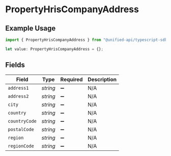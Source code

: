 # PropertyHrisCompanyAddress

## Example Usage

```typescript
import { PropertyHrisCompanyAddress } from "@unified-api/typescript-sdk/sdk/models/shared";

let value: PropertyHrisCompanyAddress = {};
```

## Fields

| Field              | Type               | Required           | Description        |
| ------------------ | ------------------ | ------------------ | ------------------ |
| `address1`         | *string*           | :heavy_minus_sign: | N/A                |
| `address2`         | *string*           | :heavy_minus_sign: | N/A                |
| `city`             | *string*           | :heavy_minus_sign: | N/A                |
| `country`          | *string*           | :heavy_minus_sign: | N/A                |
| `countryCode`      | *string*           | :heavy_minus_sign: | N/A                |
| `postalCode`       | *string*           | :heavy_minus_sign: | N/A                |
| `region`           | *string*           | :heavy_minus_sign: | N/A                |
| `regionCode`       | *string*           | :heavy_minus_sign: | N/A                |